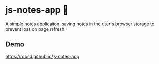 # js-notes-app 📝

A simple notes application, saving notes in the user's browser storage to prevent loss on page refresh.

## Demo

https://robsd.github.io/js-notes-app